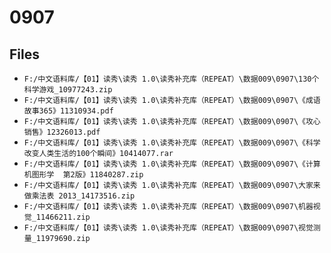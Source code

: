 # 0907

## Files

- `F:/中文语料库/【01】读秀\读秀 1.0\读秀补充库（REPEAT）\数据009\0907\130个科学游戏_10977243.zip`
- `F:/中文语料库/【01】读秀\读秀 1.0\读秀补充库（REPEAT）\数据009\0907\《成语故事365》11310934.pdf`
- `F:/中文语料库/【01】读秀\读秀 1.0\读秀补充库（REPEAT）\数据009\0907\《攻心销售》12326013.pdf`
- `F:/中文语料库/【01】读秀\读秀 1.0\读秀补充库（REPEAT）\数据009\0907\《科学改变人类生活的100个瞬间》10414077.rar`
- `F:/中文语料库/【01】读秀\读秀 1.0\读秀补充库（REPEAT）\数据009\0907\《计算机图形学  第2版》11840287.zip`
- `F:/中文语料库/【01】读秀\读秀 1.0\读秀补充库（REPEAT）\数据009\0907\大家来做乘法表 2013_14173516.zip`
- `F:/中文语料库/【01】读秀\读秀 1.0\读秀补充库（REPEAT）\数据009\0907\机器视觉_11466211.zip`
- `F:/中文语料库/【01】读秀\读秀 1.0\读秀补充库（REPEAT）\数据009\0907\视觉测量_11979690.zip`

